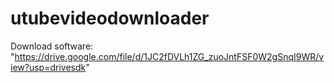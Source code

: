 # utubevideodownloader
Download software: "https://drive.google.com/file/d/1JC2fDVLh1ZG_zuoJntFSF0W2gSnqI9WR/view?usp=drivesdk"
